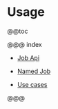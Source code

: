 # Usage

@@toc

@@@ index

 * [Job Api](jobapi.md)

 * [Named Job](namedjob.md)

 * [Use cases](usecase.md)

@@@